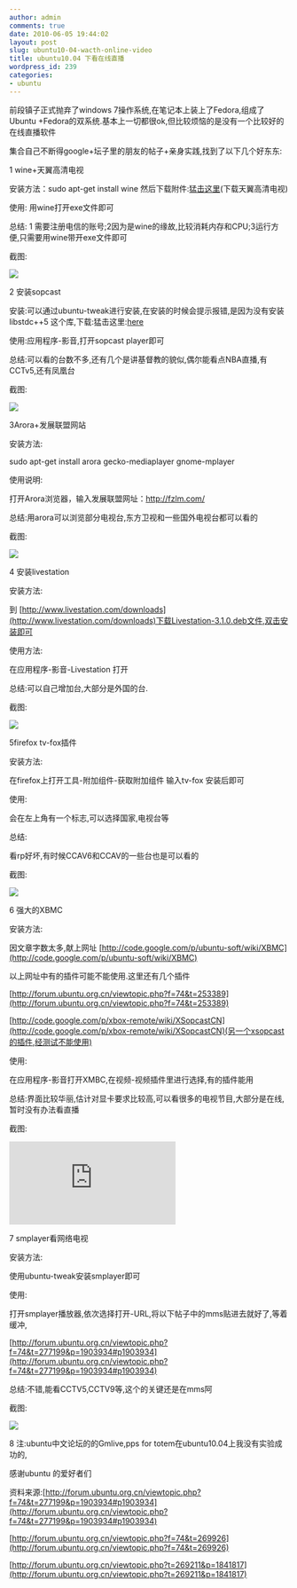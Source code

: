 ```yaml
---
author: admin
comments: true
date: 2010-06-05 19:44:02
layout: post
slug: ubuntu10-04-wacth-online-video
title: ubuntu10.04 下看在线直播
wordpress_id: 239
categories:
- ubuntu
---
```


前段镇子正式抛弃了windows 7操作系统,在笔记本上装上了Fedora,组成了Ubuntu +Fedora的双系统.基本上一切都很ok,但比较烦恼的是没有一个比较好的在线直播软件

集合自己不断得google+坛子里的朋友的帖子+亲身实践,找到了以下几个好东东:

1 wine+天翼高清电视

安装方法：sudo apt-get install wine  然后下载附件:[猛击这里](http://forum.ubuntu.org.cn/download/file.php?id=93229)(下载天翼高清电视)

使用: 用wine打开exe文件即可

总结: 1 需要注册电信的账号;2因为是wine的缘故,比较消耗内存和CPU;3运行方便,只需要用wine带开exe文件即可

截图:

[![](/media/images/2010-06-05-ubuntu10-04-wacth-online-video/eLiveMovie_TianYi_0011.png)](/media/images/2010-06-05-ubuntu10-04-wacth-online-video/eLiveMovie_TianYi_0011.png)

2 安装sopcast

安装:可以通过ubuntu-tweak进行安装,在安装的时候会提示报错,是因为没有安装libstdc++5 这个库,下载:猛击这里:[here](http://packages.ubuntu.com/jaunty/libstdc++5)

使用:应用程序-影音,打开sopcast player即可

总结:可以看的台数不多,还有几个是讲基督教的貌似,偶尔能看点NBA直播,有CCTv5,还有凤凰台

截图:  

[![](/media/images/2010-06-05-ubuntu10-04-wacth-online-video/CCTV-6电影频道-SopCast-Player_001-1024x600.png)](/media/images/201006/CCTV-6电影频道-SopCast-Player_001.png)  

3Arora+发展联盟网站

安装方法:

sudo apt-get install arora gecko-mediaplayer gnome-mplayer

使用说明:

打开Arora浏览器，输入发展联盟网址：http://fzlm.com/

总结:用arora可以浏览部分电视台,东方卫视和一些国外电视台都可以看的

截图:

[![](/media/images/2010-06-05-ubuntu10-04-wacth-online-video/Screenshot-发展联盟免费在线网络电视直播导航-NBA湖南卫视广东体育东方电影-Arora-1024x577.png)](/media/images/2010-06-05-ubuntu10-04-wacth-online-video/Screenshot-发展联盟免费在线网络电视直播导航-NBA湖南卫视广东体育东方电影-Arora.png)  

4 安装livestation

安装方法:

到 [http://www.livestation.com/downloads](http://www.livestation.com/downloads)下载Livestation-3.1.0.deb文件,双击安装即可

使用方法:

在应用程序-影音-Livestation 打开

总结:可以自己增加台,大部分是外国的台.

截图:

[![](/media/images/2010-06-05-ubuntu10-04-wacth-online-video/Screenshot-2.png)](/media/images/2010-06-05-ubuntu10-04-wacth-online-video/Screenshot-2.png)  

5firefox tv-fox插件

安装方法:

在firefox上打开工具-附加组件-获取附加组件 输入tv-fox 安装后即可

使用:

会在左上角有一个标志,可以选择国家,电视台等

总结:

看rp好坏,有时候CCAV6和CCAV的一些台也是可以看的

截图:

[![](/media/images/2010-06-05-ubuntu10-04-wacth-online-video/Screenshot-3-1024x640.png)](/media/images/2010-06-05-ubuntu10-04-wacth-online-video/Screenshot-3.png)

6 强大的XBMC

安装方法:

因文章字数太多,献上网址 [http://code.google.com/p/ubuntu-soft/wiki/XBMC](http://code.google.com/p/ubuntu-soft/wiki/XBMC)

以上网址中有的插件可能不能使用.这里还有几个插件

[http://forum.ubuntu.org.cn/viewtopic.php?f=74&t=253389](http://forum.ubuntu.org.cn/viewtopic.php?f=74&t=253389)

[http://code.google.com/p/xbox-remote/wiki/XSopcastCN](http://code.google.com/p/xbox-remote/wiki/XSopcastCN)(另一个xsopcast的插件,经测试不能使用)

使用:

在应用程序-影音打开XMBC,在视频-视频插件里进行选择,有的插件能用

总结:界面比较华丽,估计对显卡要求比较高,可以看很多的电视节目,大部分是在线,暂时没有办法看直播

截图:

![](http://forum.ubuntu.org.cn/download/file.php?id=93232&mode=view/%E6%88%AA%E5%8F%96%E9%80%89%E5%8C%BA_017.jpeg) 

7 smplayer看网络电视

安装方法:

使用ubuntu-tweak安装smplayer即可

使用:

打开smplayer播放器,依次选择打开-URL,将以下帖子中的mms贴进去就好了,等着缓冲,

[http://forum.ubuntu.org.cn/viewtopic.php?f=74&t=277199&p=1903934#p1903934](http://forum.ubuntu.org.cn/viewtopic.php?f=74&t=277199&p=1903934#p1903934)

总结:不错,能看CCTV5,CCTV9等,这个的关键还是在mms阿

截图:

[![](/media/images/2010-06-05-ubuntu10-04-wacth-online-video/Screenshot-mms-222.47.122.102-litv10-SMPlayer-1024x577.png)](/media/images/2010-06-05-ubuntu10-04-wacth-online-video/Screenshot-mms-222.47.122.102-litv10-SMPlayer.png)  

8 注:ubuntu中文论坛的的Gmlive,pps for totem在ubuntu10.04上我没有实验成功的,

感谢ubuntu 的爱好者们

资料来源:[http://forum.ubuntu.org.cn/viewtopic.php?f=74&t=277199&p=1903934#p1903934](http://forum.ubuntu.org.cn/viewtopic.php?f=74&t=277199&p=1903934#p1903934)

[http://forum.ubuntu.org.cn/viewtopic.php?f=74&t=269926](http://forum.ubuntu.org.cn/viewtopic.php?f=74&t=269926)

[http://forum.ubuntu.org.cn/viewtopic.php?t=269211&p=1841817](http://forum.ubuntu.org.cn/viewtopic.php?t=269211&p=1841817)

